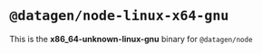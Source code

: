 # `@datagen/node-linux-x64-gnu`

This is the **x86_64-unknown-linux-gnu** binary for `@datagen/node`
